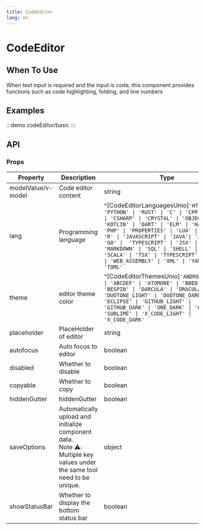 ```yaml
---
title: CodeEditor
lang: en
---
```

# CodeEditor

## When To Use

When text input is required and the input is code, this component provides functions such as code highlighting, folding, and line numbers

## Examples

:::demo
codeEditor/basic
:::

## API

### Props

| Property           | Description                                                                                                                 | Type                                                                                                                                                                                                                                                                                                                                                                                                                                                 | default               |
| ------------------ | --------------------------------------------------------------------------------------------------------------------------- | ---------------------------------------------------------------------------------------------------------------------------------------------------------------------------------------------------------------------------------------------------------------------------------------------------------------------------------------------------------------------------------------------------------------------------------------------------- | --------------------- |
| modelValue/v-model | Code editor content                                                                                                         | string                                                                                                                                                                                                                                                                                                                                                                                                                                               |                       |
| lang               | Programming language                                                                                                        | ^[CodeEditorLanguagesUnio]`'HTML' \| 'PYTHON' \| 'RUST' \| 'C' \| 'CPP'  \| 'CSS' \| 'CSHARP' \| 'CRYSTAL' \| 'OBJECTIVE_C' \| 'KOTLIN' \| 'DART' \| 'ELM' \| 'HASKELL' \|  'PHP' \| 'PROPERTIES' \| 'LUA' \| 'RUBY' \| 'R' \| 'JAVASCRIPT' \| 'JAVA'\| 'JSON' \| 'GO' \|  'TYPESCRIPT' \| 'JSX' \| 'TSX' \| 'MARKDOWN' \| 'SQL' \| 'SHELL' \| 'SWIFT' \| 'SCALA' \| 'TSX' \| 'TYPESCRIPT' \| 'TOML' \| 'WEB_ASSEMBLY' \| 'XML' \| 'YAML' \| 'TOML'` | JAVASCRIPT            |
| theme              | editor theme color                                                                                                          | ^[CodeEditorThemesUnio]`'ANDROID_STUDIO' \| 'ABCDEF' \| 'ATOMONE' \| 'BBEDIT' \| 'BESPIN' \| 'DARCULA' \| 'DRACULA' \| 'DUOTONE_LIGHT' \| 'DUOTONE_DARK' \| 'ECLIPSE' \| 'GITHUB_LIGHT' \| 'GITHUB_DARK' \| 'ONE_DARK' \| 'OKAIDIA' \| 'SUBLIME' \| 'X_CODE_LIGHT' \| 'X_CODE_DARK'`                                                                                                                                                                 |                       |
| placeholder        | PlaceHolder of editor                                                                                                       | string                                                                                                                                                                                                                                                                                                                                                                                                                                               |                       |
| autofocus          | Auto focus to editor                                                                                                        | boolean                                                                                                                                                                                                                                                                                                                                                                                                                                              | true                  |
| disabled           | Whether to disable                                                                                                          | boolean                                                                                                                                                                                                                                                                                                                                                                                                                                              | false                 |
| copyable           | Whether to copy                                                                                                             | boolean                                                                                                                                                                                                                                                                                                                                                                                                                                              | true                  |
| hiddenGutter       | hiddenGutter                                                                                                                | boolean                                                                                                                                                                                                                                                                                                                                                                                                                                              | false                 |
| saveOptions        | Automatically upload and initialize component data.<br />Note ⚠️: Multiple key values under the same tool need to be unique. | object                                                                                                                                                                                                                                                                                                                                                                                                                                               | autoSave:false,key:"" |
| showStatusBar      | Whether to display the bottom status bar                                                                                    | boolean                                                                                                                                                                                                                                                                                                                                                                                                                                              | false                 |

